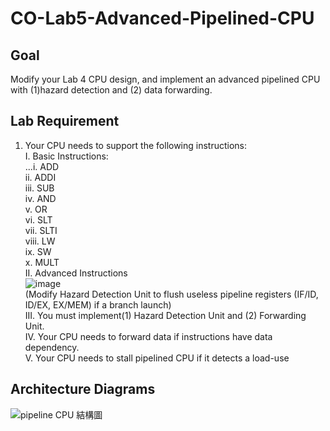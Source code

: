 # CO-Lab5-Advanced-Pipelined-CPU

## Goal
Modify your Lab 4 CPU design, and implement an advanced pipelined CPU
with (1)hazard detection and (2) data forwarding.

## Lab Requirement
1. Your CPU needs to support the following instructions:   
  I. Basic Instructions:  
...i. ADD  
    ii. ADDI  
    iii. SUB  
    iv. AND  
    v. OR  
    vi. SLT  
    vii. SLTI  
    viii. LW  
    ix. SW  
    x. MULT  
II. Advanced Instructions  
![image](https://github.com/YHK00103/CO-Lab5-Advanced-Pipelined-CPU/assets/117156581/67dd8485-3b98-4bfb-894b-d781f468889d)  
(Modify Hazard Detection Unit to flush useless pipeline registers (IF/ID, ID/EX, 
EX/MEM) if a branch launch)  
III. You must implement(1) Hazard Detection Unit and (2) Forwarding
Unit.  
IV. Your CPU needs to forward data if instructions have data dependency.  
V. Your CPU needs to stall pipelined CPU if it detects a load-use

## Architecture Diagrams
![pipeline CPU 結構圖](https://github.com/YHK00103/CO-Lab5-Advanced-Pipelined-CPU/assets/117156581/2ebe7c41-10e6-4939-9c2d-0fdd33ae18bf)
